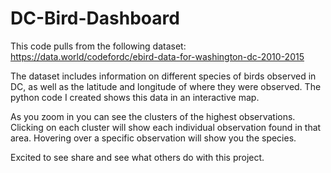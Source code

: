 # DC-Bird-Dashboard
This code pulls from the following dataset:
https://data.world/codefordc/ebird-data-for-washington-dc-2010-2015

The dataset includes information on different species of birds observed in DC, as well as the latitude
and longitude of where they were observed. The python code I created shows this data in an interactive map. 

As you zoom in you can see the clusters of the highest observations. Clicking
on each cluster will show each individual observation found in that area. Hovering
over a specific observation will show you the species.

Excited to see share and see what others do with this project. 
